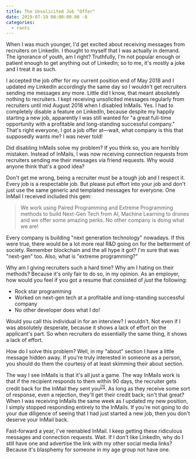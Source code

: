 ```yaml
---
title: The Unsolicited Job "Offer"
date: 2019-07-19 00:00:00.00 -8
categories:
  - rants
---
```


When I was much younger, I'd get excited about receiving messages from recruiters on LinkedIn. I thought to myself that I was actually in demand. The ignorance of youth, am I right? Truthfully, I'm not popular enough or patient enough to get anything out of LinkedIn; so to me, it's mostly a joke and I treat it as such.

I accepted the job offer for my current position end of May 2018 and I updated my LinkedIn accordingly the same day so I wouldn't get recruiters sending me messages any more. Little did I know, that meant absolutely nothing to recruiters. I kept receiving unsolicited messages regularly from recruiters until mid August 2018 when I disabled InMails. Yes. I had to completely disable a feature on LinkedIn, because despite my happily starting a new job, apparently I was still wanted for "a great full-time opportunity with a profitable and long-standing successful company." That's right everyone, I got a job offer at—wait, what company is this that supposedly wants me? I was never told!

Did disabling InMails solve my problem? If you think so, you are horribly mistaken. Instead of InMails, I was now receiving connection requests from recruiters sending me their messages via friend requests. Why would anyone think that's a good idea?

Don't get me wrong, being a recruiter must be a tough job and I respect it. Every job is a respectable job. But please put effort into your job and don't just use the same generic and templated messages for everyone. One InMail I received included this gem:

> We work using Paired Programming and Extreme Programming methods to build Next-Gen Tech from AI, Machine Learning to drones and we offer some amazing perks. No other company is doing what we are!

Every company is building "next generation technology" nowadays. If this were true, there would be a lot more real R&D going on for the betterment of society. Remember blockchain and the all hype it got? I'm sure that was "next-gen" too. Also, what is "extreme programming?"

Why am I giving recruiters such a hard time? Why am I hating on their methods? Because it's only fair to do so, in my opinion. As an employer, how would you feel if you got a resume that consisted of *just* the following:

- Rock star programming
- Worked on next-gen tech at a profitable and long-standing successful company
- No other developer does what I do!

Would you call this individual in for an interview? I wouldn't. Not even if I was absolutely desperate, because it shows a lack of effort on the applicant's part. So when recruiters do essentially the same thing, it shows a lack of effort.

How do I solve this problem? Well, in my "about" section I have a little message hidden away. If you're truly interested in someone as a person, you should do them the courtesy of at least skimming their about section.

The way I see InMails is that it's all just a game. The way InMails work is that if the recipient responds to them within 90 days, the recruiter gets credit back for the InMail they sent you<sup>[\[1\]](https://www.linkedin.com/help/linkedin/answer/75)</sup>. As long as they receive some sort of response, even a rejection, they'll get their credit back; isn't that great? When I was receiving InMails the same week as I updated my new position, I simply stopped responding entirely to the InMails. If you're not going to do your due diligence of seeing that I had just started a new job, then you don't deserve your InMail back.

Fast-forward a year, I've reenabled InMail. I keep getting these ridiculous messages and connection requests. Wait. If I don't like LinkedIn, why do I still have one and advertise the link with my other social media links? Because it's blasphemy for someone in my age group not have one.
